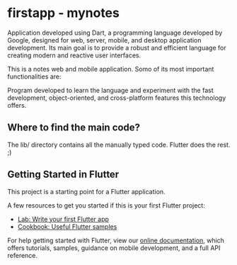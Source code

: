 # firstapp - mynotes

Application developed using Dart, a programming language developed by Google, designed for web, server, mobile, and desktop application development. Its main goal is to provide a robust and efficient language for creating modern and reactive user interfaces.

This is a notes web and mobile application. Somo of its most important functionalities are: 

Program developed to learn the language and experiment with the fast development, object-oriented, and cross-platform features this technology offers.

## Where to find the main code?

The lib/ directory contains all the manually typed code. Flutter does the rest. ;)

## Getting Started in Flutter

This project is a starting point for a Flutter application.

A few resources to get you started if this is your first Flutter project:

- [Lab: Write your first Flutter app](https://flutter.dev/docs/get-started/codelab)
- [Cookbook: Useful Flutter samples](https://flutter.dev/docs/cookbook)

For help getting started with Flutter, view our
[online documentation](https://flutter.dev/docs), which offers tutorials,
samples, guidance on mobile development, and a full API reference.
